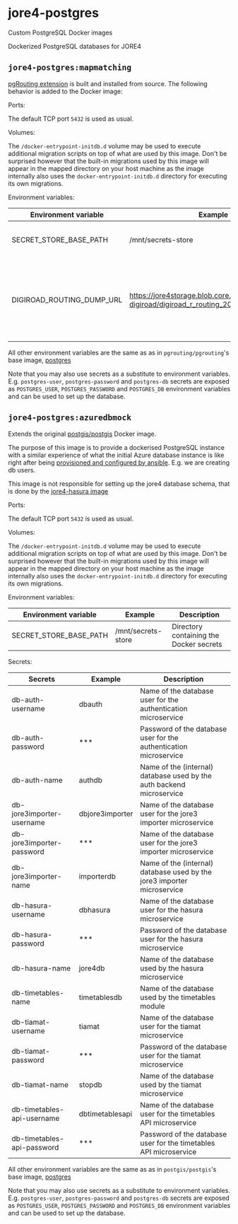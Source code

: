 # jore4-postgres

Custom PostgreSQL Docker images

Dockerized PostgreSQL databases for JORE4

## `jore4-postgres:mapmatching`

[pgRouting extension](https://github.com/pgRouting/pgrouting) is built and
installed from source. The following behavior is added to the Docker image:

Ports:

The default TCP port `5432` is used as usual.

Volumes:

The `/docker-entrypoint-initdb.d` volume may be used to execute additional
migration scripts on top of what are used by this image. Don't be surprised
however that the built-in migrations used by this image will appear in the
mapped directory on your host machine as the image internally also uses the
`docker-entrypoint-initdb.d` directory for executing its own migrations.

Environment variables:

| Environment variable      | Example                                                                                     | Description                                                                         |
| ------------------------- | ------------------------------------------------------------------------------------------- | ----------------------------------------------------------------------------------- |
| SECRET_STORE_BASE_PATH    | /mnt/secrets-store                                                                          | Directory containing the Docker secrets                                             |
| DIGIROAD_ROUTING_DUMP_URL | https://jore4storage.blob.core.windows.net/jore4-digiroad/digiroad_r_routing_2022-10-06.sql | The URL for database dump to be retreieved during the map-matching database startup |

All other environment variables are the same as as in `pgrouting/pgrouting`'s
base image, [postgres](https://registry.hub.docker.com/_/postgres/)

Note that you may also use secrets as a substitute to environment variables.
E.g. `postgres-user`, `postgres-password` and `postgres-db` secrets are exposed
as `POSTGRES_USER`, `POSTGRES_PASSWORD` and `POSTGRES_DB` environment variables
and can be used to set up the database.

## `jore4-postgres:azuredbmock`

Extends the original
[postgis/postgis](https://hub.docker.com/r/postgis/postgis/) Docker image.

The purpose of this image is to provide a dockerised PostgreSQL instance with a
similar experience of what the initial Azure database instance is like right
after being
[provisioned and configured by ansible](https://github.com/HSLdevcom/jore4-deploy#setting-up-database-users).
E.g. we are creating db users.

This image is not responsible for setting up the jore4 database schema, that is
done by the [jore4-hasura image](https://github.com/HSLdevcom/jore4-hasura)

Ports:

The default TCP port `5432` is used as usual.

Volumes:

The `/docker-entrypoint-initdb.d` volume may be used to execute additional
migration scripts on top of what are used by this image. Don't be surprised
however that the built-in migrations used by this image will appear in the
mapped directory on your host machine as the image internally also uses the
`docker-entrypoint-initdb.d` directory for executing its own migrations.

Environment variables:

| Environment variable   | Example            | Description                             |
| ---------------------- | ------------------ | --------------------------------------- |
| SECRET_STORE_BASE_PATH | /mnt/secrets-store | Directory containing the Docker secrets |

Secrets:

| Secrets                    | Example         | Description                                                             |
| -------------------------- | --------------- | ----------------------------------------------------------------------- |
| db-auth-username           | dbauth          | Name of the database user for the authentication microservice           |
| db-auth-password           | \*\*\*          | Password of the database user for the authentication microservice       |
| db-auth-name               | authdb          | Name of the (internal) database used by the auth backend microservice   |
| db-jore3importer-username  | dbjore3importer | Name of the database user for the jore3 importer microservice           |
| db-jore3importer-password  | \*\*\*          | Name of the database user for the jore3 importer microservice           |
| db-jore3importer-name      | importerdb      | Name of the (internal) database used by the jore3 importer microservice |
| db-hasura-username         | dbhasura        | Name of the database user for the hasura microservice                   |
| db-hasura-password         | \*\*\*          | Password of the database user for the hasura microservice               |
| db-hasura-name             | jore4db         | Name of the database used by the hasura microservice                    |
| db-timetables-name         | timetablesdb    | Name of the database used by the timetables module                      |
| db-tiamat-username         | tiamat          | Name of the database user for the tiamat microservice                   |
| db-tiamat-password         | \*\*\*          | Password of the database user for the tiamat microservice               |
| db-tiamat-name             | stopdb          | Name of the database used by the tiamat microservice                    |
| db-timetables-api-username | dbtimetablesapi | Name of the database user for the timetables API microservice           |
| db-timetables-api-password | \*\*\*          | Password of the database user for the timetables API microservice       |

All other environment variables are the same as as in `postgis/postgis`'s base
image, [postgres](https://registry.hub.docker.com/_/postgres/)

Note that you may also use secrets as a substitute to environment variables.
E.g. `postgres-user`, `postgres-password` and `postgres-db` secrets are exposed
as `POSTGRES_USER`, `POSTGRES_PASSWORD` and `POSTGRES_DB` environment variables
and can be used to set up the database.
